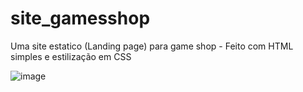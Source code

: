 # site_gamesshop

Uma site estatico (Landing page) para game shop - Feito com HTML simples e estilização em CSS

![image](https://user-images.githubusercontent.com/92554842/234640915-3d2da356-7d04-42e6-a86f-310590c117be.png)

